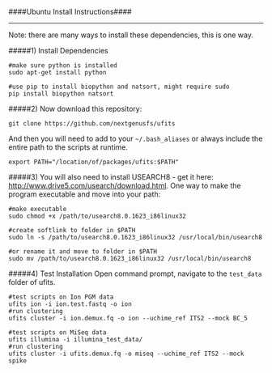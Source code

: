 ####Ubuntu Install Instructions####
___

Note: there are many ways to install these dependencies, this is one way.

#####1) Install Dependencies

```
#make sure python is installed
sudo apt-get install python

#use pip to install biopython and natsort, might require sudo
pip install biopython natsort  
```

#####2) Now download this repository:

```
git clone https://github.com/nextgenusfs/ufits
```

And then you will need to add to your `~/.bash_aliases` or always include the entire path to the scripts at runtime.

```
export PATH="/location/of/packages/ufits:$PATH"
```

#####3) You will also need to install USEARCH8 - get it here: http://www.drive5.com/usearch/download.html.  One way to make the program executable and move into your path:

```
#make executable
sudo chmod +x /path/to/usearch8.0.1623_i86linux32
```

```
#create softlink to folder in $PATH
sudo ln -s /path/to/usearch8.0.1623_i86linux32 /usr/local/bin/usearch8

#or rename it and move to folder in $PATH
sudo mv /path/to/usearch8.0.1623_i86linux32 /usr/local/bin/usearch8
```

#####4) Test Installation
Open command prompt, navigate to the `test_data` folder of ufits.

```
#test scripts on Ion PGM data
ufits ion -i ion.test.fastq -o ion
#run clustering
ufits cluster -i ion.demux.fq -o ion --uchime_ref ITS2 --mock BC_5
```
```
#test scripts on MiSeq data
ufits illumina -i illumina_test_data/
#run clustering
ufits cluster -i ufits.demux.fq -o miseq --uchime_ref ITS2 --mock spike
```

